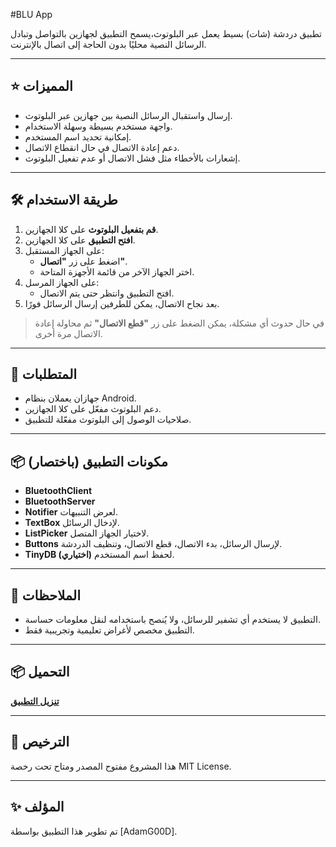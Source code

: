 #BLU App

تطبيق دردشة (شات) بسيط يعمل عبر البلوتوث،يسمح التطبيق لجهازين بالتواصل وتبادل الرسائل النصية محليًا بدون الحاجة إلى اتصال بالإنترنت.

---

## ⭐ المميزات

- إرسال واستقبال الرسائل النصية بين جهازين عبر البلوتوث.
- واجهة مستخدم بسيطة وسهلة الاستخدام.
- إمكانية تحديد اسم المستخدم.
- دعم إعادة الاتصال في حال انقطاع الاتصال.
- إشعارات بالأخطاء مثل فشل الاتصال أو عدم تفعيل البلوتوث.

---

## 🛠️ طريقة الاستخدام

1. **قم بتفعيل البلوتوث** على كلا الجهازين.
2. **افتح التطبيق** على كلا الجهازين.
3. على الجهاز المستقبل:
   - اضغط على زر **"اتصال"**.
   - اختر الجهاز الآخر من قائمة الأجهزة المتاحة.
4. على الجهاز المرسل:
   - افتح التطبيق وانتظر حتى يتم الاتصال.
5. بعد نجاح الاتصال، يمكن للطرفين إرسال الرسائل فورًا.

> في حال حدوث أي مشكلة، يمكن الضغط على زر **"قطع الاتصال"** ثم محاولة إعادة الاتصال مرة أخرى.

---

## 📱 المتطلبات

- جهازان يعملان بنظام Android.
- دعم البلوتوث مفعّل على كلا الجهازين.
- صلاحيات الوصول إلى البلوتوث مفعّلة للتطبيق.

---

## 📦 مكونات التطبيق (باختصار)

- **BluetoothClient**
- **BluetoothServer**
- **Notifier** لعرض التنبيهات.
- **TextBox** لإدخال الرسائل.
- **ListPicker** لاختيار الجهاز المتصل.
- **Buttons** لإرسال الرسائل، بدء الاتصال، قطع الاتصال، وتنظيف الدردشة.
- **TinyDB (اختياري)** لحفظ اسم المستخدم.

---


## 📝 الملاحظات

- التطبيق لا يستخدم أي تشفير للرسائل، ولا يُنصح باستخدامه لنقل معلومات حساسة.
- التطبيق مخصص لأغراض تعليمية وتجريبية فقط.

---

## 📦 التحميل

**[تنزيل التطبيق](https://github.com/AdamG00D/BLU_App/releases/download/v1.0/BLU.apk)**


---

## 📄 الترخيص

هذا المشروع مفتوح المصدر ومتاح تحت رخصة MIT License.

---

## ✨ المؤلف

تم تطوير هذا التطبيق بواسطة [AdamG00D].

